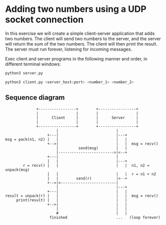# Adding two numbers using a UDP socket connection

In this exercise we will create a simple client-server application that adds two numbers. The client will send two numbers to the server, and the server will return the sum of the two numbers. The client will then print the result. The server must run forever, listening for incoming messages.

Exec client and server programs in the following manner and order, in different terminal windows:

```bash
python3 server.py
```

```bash
python3 client.py <server_host:port> <number_1> <number_2>
```

## Sequence diagram

```plaintext
              +-----------------+        +-----------------+
              |                 |        |                 |
              |      Client     |        |      Server     |
              |                 |        |                 |
              +-----------------+        +-----------------+
                       |                          |
                   +---|                          |---+
msg = pack(n1, n2) |   |                          |   |
                   +-->|                          |   |  msg = recv()
                       |         send(msg)        |   |
                       |------------------------->|<--+
                   +---|                          |
                   |   |                          |---+
        r = recv() |   |                          |   |  n1, n2 = unpack(msg)
                   |   |                          |   |  r = n1 + n2
                   |   |        send(r)           |<--+
                   +-->|<-------------------------|
                       |                          |---+
                   +---|                          |   |
result = unpack(r) |   |                          |   |  msg = recv()
     print(result) |   |                          |   |
                   +-->|                          |   |
                       |                          |   |
                       #                          |   |
                    finished                      ...   (loop forever)
```
